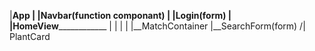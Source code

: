 |__App 
    |
    |__Navbar(function componant)
    |
    |__Login(form)
    |
    |__HomeView____________________
      |                         |
      |                         |
      |__MatchContainer         |__SearchForm(form)
              /|\
              PlantCard




